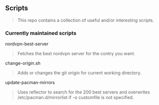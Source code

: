 ## Scripts
> This repo contains a collection of useful and/or interesting scripts.

### Currently maintained scripts
nordvpn-best-server
> Fetches the best nordvpn server for the contry you want.

change-origin.sh
> Adds or changes the git origin for current working directory.

update-pacman-mirrors
> Uses reflector to search for the 200 best servers and overwrites
> /etc/pacman.d/mirrorlist if -o customfile is not specified.
